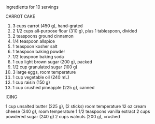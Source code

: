 Ingredients
for 10 servings

CARROT CAKE

1) 3 cups carrot (450 g), hand-grated
2) 2 1/2 cups all-purpose flour (310 g), plus 1 tablespoon, divided
3) 2 teaspoons ground cinnamon
4) 1/4 teaspoon allspice
5) 1 teaspoon kosher salt
6) 1 teaspoon baking powder
7) 1/2 teaspoon baking soda
8) 1 cup light brown sugar (200 g), packed
9) 1/2 cup granulated sugar (100 g)
10) 3 large eggs, room temperature
11) 1 cup vegetable oil (240 mL)
12) 1 cup raisin (150 g)
13) 1 cup crushed pineapple (225 g), canned

ICING

1 cup unsalted butter (225 g), (2 sticks) room temperature
12 oz cream cheese (340 g), room temperature
1 1/2 teaspoons vanilla extract
2 cups powdered sugar (240 g)
2 cups walnuts (200 g), crushed